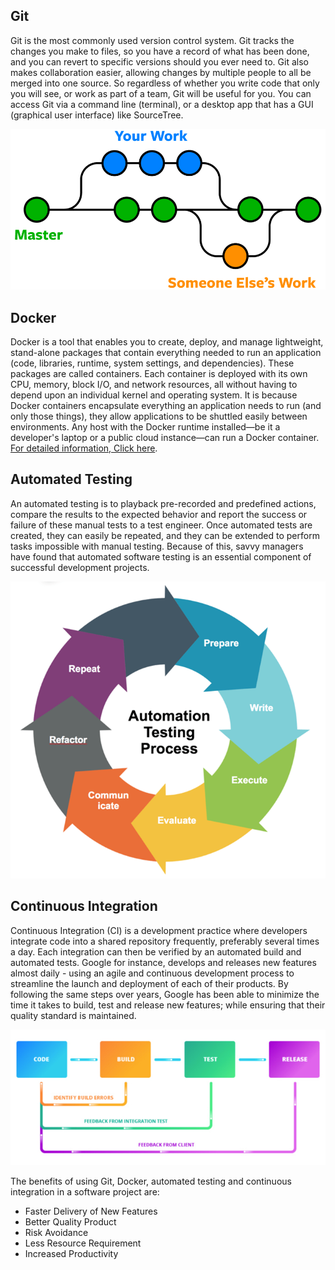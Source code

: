 ## Git
 Git is the most commonly used version control system. Git tracks the changes you make to files, so you have a record of what has been done, and you can revert to specific versions should you ever need to. Git also makes collaboration easier, allowing changes by multiple people to all be merged into one source. 
 So regardless of whether you write code that only you will see, or work as part of a team, Git will be useful for you. You can access Git via a command line (terminal), or a desktop app that has a GUI (graphical user interface) like SourceTree.

![Git Image](images/Picture1.png)

## Docker
Docker is a tool that enables you to create, deploy, and manage lightweight, stand-alone packages that contain everything needed to run an application (code, libraries, runtime, system settings, and dependencies). These packages are called containers. Each container is deployed with its own CPU, memory, block I/O, and network resources, all without having to depend upon an individual kernel and operating system. 
It is because Docker containers encapsulate everything an application needs to run (and only those things), they allow applications to be shuttled easily between environments. Any host with the Docker runtime installed—be it a developer's laptop or a public cloud instance—can run a Docker container.
[For detailed information, Click here](https://www.linode.com/docs/applications/containers/when-and-why-to-use-docker/).

## Automated Testing
An automated testing is to playback pre-recorded and predefined actions, compare the results to the expected behavior and report the success or failure of these manual tests to a test engineer. Once automated tests are created, they can easily be repeated, and they can be extended to perform tasks impossible with manual testing. Because of this, savvy managers have found that automated software testing is an essential component of successful development projects.

![AutoTesting Image](images/Picture2.png)

## Continuous Integration
Continuous Integration (CI) is a development practice where developers integrate code into a shared repository frequently, preferably several times a day. Each integration can then be verified by an automated build and automated tests. Google for instance, develops and releases new features almost daily - using an agile and continuous development process to streamline the launch and deployment of each of their products. By following the same steps over years, Google has been able to minimize the time it takes to build, test and release new features; while ensuring that their quality standard is maintained.

![CI Image](images/Picture3.png)

The benefits of using Git, Docker, automated testing and continuous integration in a software project are:

* Faster Delivery of New Features
* Better Quality Product
* Risk Avoidance
* Less Resource Requirement
* Increased Productivity



